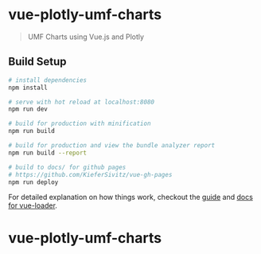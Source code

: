 # vue-plotly-umf-charts

> UMF Charts using Vue.js and Plotly

## Build Setup

``` bash
# install dependencies
npm install

# serve with hot reload at localhost:8080
npm run dev

# build for production with minification
npm run build

# build for production and view the bundle analyzer report
npm run build --report

# build to docs/ for github pages
# https://github.com/KieferSivitz/vue-gh-pages
npm run deploy

```

For detailed explanation on how things work, checkout the [guide](http://vuejs-templates.github.io/webpack/) and [docs for vue-loader](http://vuejs.github.io/vue-loader).
# vue-plotly-umf-charts
